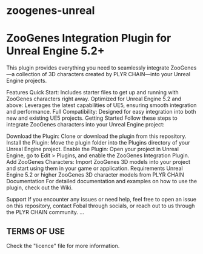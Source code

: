 # zoogenes-unreal
# ZooGenes Integration Plugin for Unreal Engine 5.2+
This plugin provides everything you need to seamlessly integrate ZooGenes—a collection of 3D characters created by PLYR CHAIN—into your Unreal Engine projects.

Features
Quick Start: Includes starter files to get up and running with ZooGenes characters right away.
Optimized for Unreal Engine 5.2 and above: Leverages the latest capabilities of UE5, ensuring smooth integration and performance.
Full Compatibility: Designed for easy integration into both new and existing UE5 projects.
Getting Started
Follow these steps to integrate ZooGenes characters into your Unreal Engine project:

Download the Plugin: Clone or download the plugin from this repository.
Install the Plugin: Move the plugin folder into the Plugins directory of your Unreal Engine project.
Enable the Plugin: Open your project in Unreal Engine, go to Edit > Plugins, and enable the ZooGenes Integration Plugin.
Add ZooGenes Characters: Import ZooGenes 3D models into your project and start using them in your game or application.
Requirements
Unreal Engine 5.2 or higher
ZooGenes 3D character models from PLYR CHAIN
Documentation
For detailed documentation and examples on how to use the plugin, check out the Wiki.

Support
If you encounter any issues or need help, feel free to open an issue on this repository, contact Fobal through socials, or reach out to us through the PLYR CHAIN community.
...

## TERMS OF USE
Check the "licence" file for more information.
